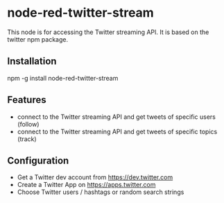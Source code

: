 # node-red-twitter-stream
This node is for accessing the Twitter streaming API. It is based on the twitter npm package.

## Installation
npm -g install node-red-twitter-stream

## Features
- connect to the Twitter streaming API and get tweets of specific users (follow)
- connect to the Twitter streaming API and get tweets of specific topics (track)
 
## Configuration
- Get a Twitter dev account from https://dev.twitter.com
- Create a Twitter App on https://apps.twitter.com
- Choose Twitter users / hashtags or random search strings
